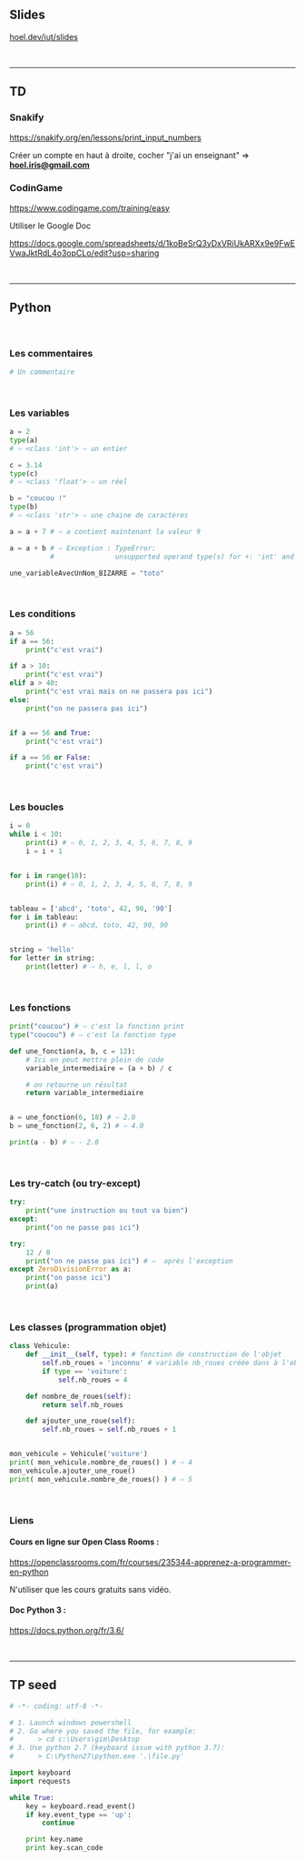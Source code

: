 ## Slides

<a href='https://hoel.dev/iut/slides' target="_blank">hoel.dev/iut/slides</a>

<br/>

---

## TD

### Snakify

<https://snakify.org/en/lessons/print_input_numbers>

Créer un compte en haut à droite, cocher "j'ai un enseignant" => **hoel.iris@gmail.com**

### CodinGame

<https://www.codingame.com/training/easy>

Utiliser le Google Doc

<https://docs.google.com/spreadsheets/d/1koBeSrQ3yDxVRiUkARXx9e9FwEVwaJktRdL4o3opCLo/edit?usp=sharing>

<br/>

---

## Python

<br/>

### Les commentaires

~~~py
# Un commentaire
~~~

<br/>

### Les variables

~~~py
a = 2
type(a)
# ⇨ <class 'int'> ⇨ un entier

c = 3.14
type(c)
# ⇨ <class 'float'> ⇨ un réel

b = "coucou !"
type(b)
# ⇨ <class 'str'> ⇨ une chaine de caractères

a = a + 7 # ⇨ a contient maintenant la valeur 9

a = a + b # ⇨ Exception : TypeError:
          #               unsupported operand type(s) for +: 'int' and 'str'

une_variableAvecUnNom_BIZARRE = "toto"
~~~

<br/>

### Les conditions

~~~py
a = 56
if a == 56:
    print("c'est vrai")

if a > 10:
    print("c'est vrai")
elif a > 40:
    print("c'est vrai mais on ne passera pas ici")
else:
    print("on ne passera pas ici")


if a == 56 and True:
    print("c'est vrai")

if a == 56 or False:
    print("c'est vrai")
~~~

<br/>

### Les boucles

~~~py
i = 0
while i < 10:
    print(i) # ⇨ 0, 1, 2, 3, 4, 5, 6, 7, 8, 9
    i = i + 1


for i in range(10):
    print(i) # ⇨ 0, 1, 2, 3, 4, 5, 6, 7, 8, 9


tableau = ['abcd', 'toto', 42, 90, '90']
for i in tableau:
    print(i) # ⇨ abcd, toto, 42, 90, 90


string = 'hello'
for letter in string:
    print(letter) # ⇨ h, e, l, l, o
~~~

<br/>

### Les fonctions
~~~py
print("coucou") # ⇨ c'est la fonction print
type("coucou") # ⇨ c'est la fonction type

def une_fonction(a, b, c = 12):
    # Ici on peut mettre plein de code
    variable_intermediaire = (a + b) / c

    # on retourne un résultat
    return variable_intermediaire


a = une_fonction(6, 18) # ⇨ 2.0
b = une_fonction(2, 6, 2) # ⇨ 4.0

print(a - b) # ⇨ - 2.0
~~~

<br/>


### Les try-catch (ou try-except)
~~~py
try:
    print("une instruction ou tout va bien")
except:
    print("on ne passe pas ici")

try:
    12 / 0
    print("on ne passe pas ici") # ⇨  après l'exception
except ZeroDivisionError as a:
    print("on passe ici")
    print(a)
~~~

<br/>

### Les classes (programmation objet)

~~~py
class Vehicule:
    def __init__(self, type): # fonction de construction de l'objet
        self.nb_roues = 'inconnu' # variable nb_roues créée dans à l'objet
        if type == 'voiture':
            self.nb_roues = 4

    def nombre_de_roues(self):
        return self.nb_roues

    def ajouter_une_roue(self):
        self.nb_roues = self.nb_roues + 1


mon_vehicule = Vehicule('voiture')
print( mon_vehicule.nombre_de_roues() ) # ⇨ 4
mon_vehicule.ajouter_une_roue()
print( mon_vehicule.nombre_de_roues() ) # ⇨ 5
~~~

<br/>

### Liens

#### Cours en ligne sur Open Class Rooms :

<https://openclassrooms.com/fr/courses/235344-apprenez-a-programmer-en-python>

N'utiliser que les cours gratuits sans vidéo.

#### Doc Python 3 :

<https://docs.python.org/fr/3.6/>

<br/>

---

## TP seed

~~~py
# -*- coding: utf-8 -*-

# 1. Launch windows powershell
# 2. Go where you saved the file, for example:
#      > cd c:\Users\gim\Desktop
# 3. Use python 2.7 (keyboard issue with python 3.7):
#      > C:\Python27\python.exe '.\file.py'

import keyboard
import requests

while True:
    key = keyboard.read_event()
    if key.event_type == 'up':
        continue

    print key.name
    print key.scan_code
~~~
